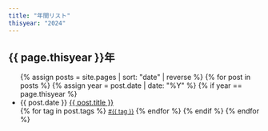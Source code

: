 ```yaml
---
title: "年間リスト"
thisyear: "2024"
---
```


## {{ page.thisyear }}年

<ul>
{% assign posts = site.pages | sort: "date" | reverse %}
{% for post in posts %}
  {% assign year = post.date | date: "%Y" %}
  {% if year == page.thisyear %}
    <li>{{ post.date }} <a href="{{ post.url | relative_url }}">{{ post.title }}</a></li>
        {% for tag in post.tags %}
          <a href="{{ 'tag/' | append: tag | url_encode | relative_url }}" class="post-tag"><small><span>#{{ tag }}</span></small></a>
        {% endfor %}
  {% endif %}
{% endfor %}
</ul>
